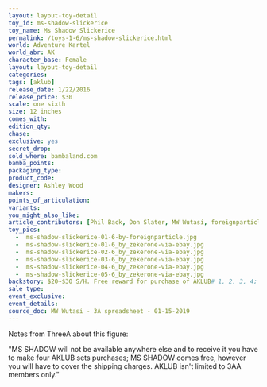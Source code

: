 ```yaml
---
layout: layout-toy-detail 
toy_id: ms-shadow-slickerice
toy_name: Ms Shadow Slickerice
permalink: /toys-1-6/ms-shadow-slickerice.html
world: Adventure Kartel
world_abr: AK
character_base: Female
layout: layout-toy-detail
categories: 
tags: [aklub]
release_date: 1/22/2016
release_price: $30 
scale: one sixth
size: 12 inches
comes_with: 
edition_qty: 
chase: 
exclusive: yes
secret_drop: 
sold_where: bambaland.com
bamba_points: 
packaging_type: 
product_code:
designer: Ashley Wood
makers: 
points_of_articulation: 
variants: 
you_might_also_like: 
article_contributors: [Phil Back, Don Slater, MW Wutasi, foreignparticle, zekerone]
toy_pics: 
  -  ms-shadow-slickerice-01-6-by-foreignparticle.jpg
  -  ms-shadow-slickerice-01-6_by_zekerone-via-ebay.jpg
  -  ms-shadow-slickerice-02-6_by_zekerone-via-ebay.jpg
  -  ms-shadow-slickerice-03-6_by_zekerone-via-ebay.jpg
  -  ms-shadow-slickerice-04-6_by_zekerone-via-ebay.jpg
  -  ms-shadow-slickerice-05-6_by_zekerone-via-ebay.jpg
backstory: $20~$30 S/H. Free reward for purchase of AKLUB# 1, 2, 3, 4; Market updated - sold on ebay 3/31/2019 for $95.
sale_type: 
event_exclusive: 
event_details: 
source_doc: MW Wutasi - 3A spreadsheet - 01-15-2019
---
```

Notes from ThreeA about this figure: 

"MS SHADOW will not be available anywhere else and to receive it you have to make four AKLUB sets purchases; MS SHADOW comes free, however you will have to cover the shipping charges. AKLUB isn't limited to 3AA members only."